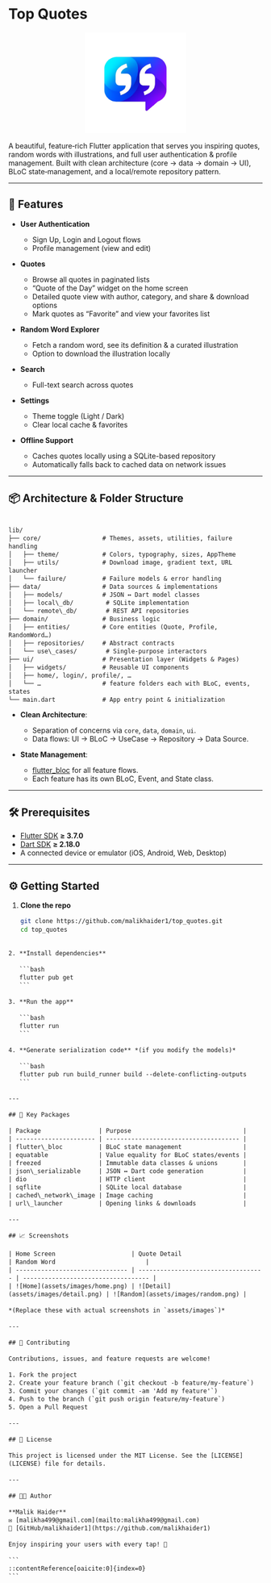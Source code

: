 # Top Quotes

<p align="center">
  <img src="assets/images/logo_removed.png" alt="App Screenshot" width="200" />
</p>

A beautiful, feature‑rich Flutter application that serves you inspiring quotes, random words with illustrations, and full user authentication & profile management. Built with clean architecture (core → data → domain → UI), BLoC state‑management, and a local/remote repository pattern.

---

## 🚀 Features

- **User Authentication**  
  - Sign Up, Login and Logout flows  
  - Profile management (view and edit)

- **Quotes**  
  - Browse all quotes in paginated lists  
  - “Quote of the Day” widget on the home screen  
  - Detailed quote view with author, category, and share & download options  
  - Mark quotes as “Favorite” and view your favorites list  

- **Random Word Explorer**  
  - Fetch a random word, see its definition & a curated illustration  
  - Option to download the illustration locally  

- **Search**  
  - Full-text search across quotes  

- **Settings**  
  - Theme toggle (Light / Dark)  
  - Clear local cache & favorites  

- **Offline Support**  
  - Caches quotes locally using a SQLite-based repository  
  - Automatically falls back to cached data on network issues  

---

## 📦 Architecture & Folder Structure

```

lib/
├── core/                 # Themes, assets, utilities, failure handling
│   ├── theme/            # Colors, typography, sizes, AppTheme
│   ├── utils/            # Download image, gradient text, URL launcher
│   └── failure/          # Failure models & error handling
├── data/                 # Data sources & implementations
│   ├── models/           # JSON ↔ Dart model classes
│   ├── local\_db/         # SQLite implementation
│   └── remote\_db/        # REST API repositories
├── domain/               # Business logic
│   ├── entities/         # Core entities (Quote, Profile, RandomWord…)
│   ├── repositories/     # Abstract contracts
│   └── use\_cases/        # Single-purpose interactors
├── ui/                   # Presentation layer (Widgets & Pages)
│   ├── widgets/          # Reusable UI components
│   ├── home/, login/, profile/, …
│   └── …                 # feature folders each with BLoC, events, states
└── main.dart             # App entry point & initialization

````

- **Clean Architecture**:  
  - Separation of concerns via `core`, `data`, `domain`, `ui`.  
  - Data flows: UI → BLoC → UseCase → Repository → Data Source.

- **State Management**:  
  - [flutter_bloc](https://pub.dev/packages/flutter_bloc) for all feature flows.  
  - Each feature has its own BLoC, Event, and State class.

---

## 🛠 Prerequisites

- [Flutter SDK](https://flutter.dev/docs/get-started/install) **≥ 3.7.0**  
- [Dart SDK](https://dart.dev/get-dart) **≥ 2.18.0**  
- A connected device or emulator (iOS, Android, Web, Desktop)

---

## ⚙️ Getting Started

1. **Clone the repo**  
   ```bash
   git clone https://github.com/malikhaider1/top_quotes.git
   cd top_quotes
````

2. **Install dependencies**

   ```bash
   flutter pub get
   ```

3. **Run the app**

   ```bash
   flutter run
   ```

4. **Generate serialization code** *(if you modify the models)*

   ```bash
   flutter pub run build_runner build --delete-conflicting-outputs
   ```

---

## 🔌 Key Packages

| Package                | Purpose                               |
| ---------------------- | ------------------------------------- |
| flutter\_bloc          | BLoC state management                 |
| equatable              | Value equality for BLoC states/events |
| freezed                | Immutable data classes & unions       |
| json\_serializable     | JSON ↔ Dart code generation           |
| dio                    | HTTP client                           |
| sqflite                | SQLite local database                 |
| cached\_network\_image | Image caching                         |
| url\_launcher          | Opening links & downloads             |

---

## 📈 Screenshots

| Home Screen                     | Quote Detail                        | Random Word                         |
| ------------------------------- | ----------------------------------- | ----------------------------------- |
| ![Home](assets/images/home.png) | ![Detail](assets/images/detail.png) | ![Random](assets/images/random.png) |

*(Replace these with actual screenshots in `assets/images`)*

---

## 🤝 Contributing

Contributions, issues, and feature requests are welcome!

1. Fork the project
2. Create your feature branch (`git checkout -b feature/my-feature`)
3. Commit your changes (`git commit -am 'Add my feature'`)
4. Push to the branch (`git push origin feature/my-feature`)
5. Open a Pull Request

---

## 📄 License

This project is licensed under the MIT License. See the [LICENSE](LICENSE) file for details.

---

## 👨‍💻 Author

**Malik Haider**
✉️ [malikha499@gmail.com](mailto:malikha499@gmail.com)
📁 [GitHub/malikhaider1](https://github.com/malikhaider1)

Enjoy inspiring your users with every tap! 🚀

```
::contentReference[oaicite:0]{index=0}
```

